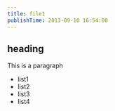 ```yaml
---
title: file1
publishTime: 2013-09-10 16:54:00
---
```

## heading

This is a paragraph

* list1
* list2
* list3
* list4

